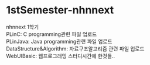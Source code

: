 # 1stSemester-nhnnext

nhnnext 1학기<br>
PLinC: C programming관련 파일 업로드<br>
PLinJava: Java programming관련 파일 업로드<br>
DataStructure&Algorithm: 자료구조알고리즘 관련 파일 업로드<br>
WebUIBasic: 웹프로그래밍 스터디시간에 한것들..